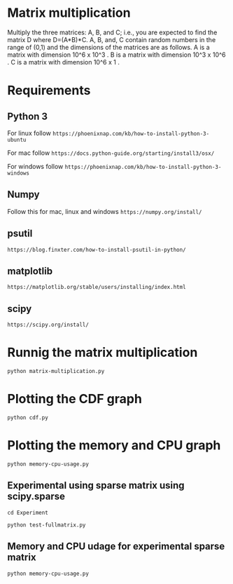# Matrix multiplication
Multiply the three matrices: A, B, and C;  i.e., you are expected to find the matrix D where D=(A*B)*C.  A, B, and, C contain random numbers in the range of (0,1) and the dimensions of the matrices are as follows.  A is a matrix with dimension 10^6  x 10^3 .  B is a matrix with dimension 10^3  x 10^6 . C is a matrix with dimension 10^6  x 1 .

# Requirements

## Python 3

For linux follow ```https://phoenixnap.com/kb/how-to-install-python-3-ubuntu```

For mac follow ```https://docs.python-guide.org/starting/install3/osx/```

For windows follow ```https://phoenixnap.com/kb/how-to-install-python-3-windows```


## Numpy

Follow this for mac, linux and windows ```https://numpy.org/install/```

## psutil

```https://blog.finxter.com/how-to-install-psutil-in-python/```

## matplotlib
```https://matplotlib.org/stable/users/installing/index.html```

## scipy
```https://scipy.org/install/```

# Runnig the matrix multiplication

```python matrix-multiplication.py```

# Plotting the CDF graph
```python cdf.py```

# Plotting the memory and CPU graph

```python memory-cpu-usage.py```


## Experimental using sparse matrix using scipy.sparse

```cd Experiment```

```python test-fullmatrix.py```

## Memory and CPU udage for experimental sparse matrix

```python memory-cpu-usage.py```


